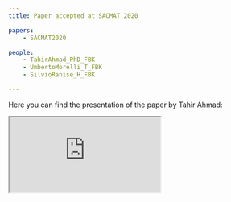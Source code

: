 ```yaml
---
title: Paper accepted at SACMAT 2020

papers:
    - SACMAT2020

people:
    - TahirAhmad_PhD_FBK
    - UmbertoMorelli_T_FBK
    - SilvioRanise_H_FBK

---
```


Here you can find the presentation of the paper by Tahir Ahmad:
<div class="h_iframe">
    <iframe src="https://www.youtube.com/embed/xMWze9R9YrQ" allow="accelerometer; autoplay; encrypted-media; gyroscope; picture-in-picture" allowfullscreen></iframe>
</div>